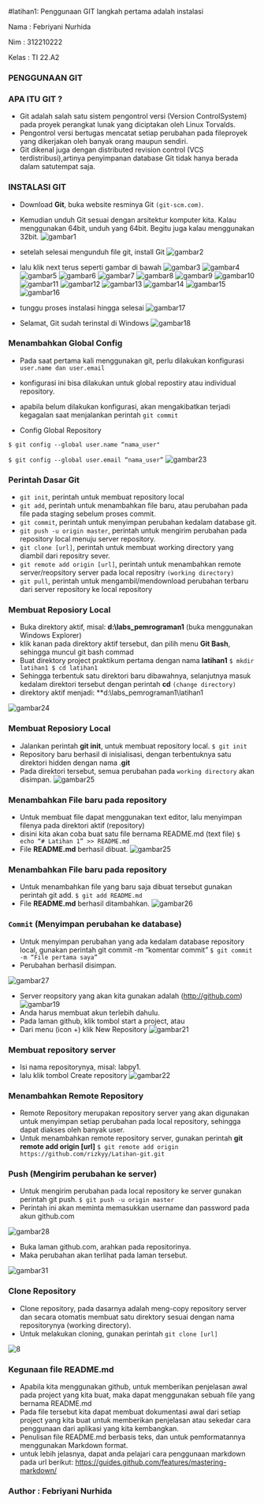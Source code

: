 #latihan1: Penggunaan GIT
langkah pertama adalah instalasi

Nama : Febriyani Nurhida

Nim : 312210222

Kelas : TI 22.A2

### PENGGUNAAN GIT 


### APA ITU GIT ?
* Git adalah salah satu sistem pengontrol versi (Version ControlSystem) pada proyek perangkat lunak yang diciptakan oleh Linux Torvalds.
* Pengontrol versi bertugas mencatat setiap perubahan pada fileproyek yang dikerjakan oleh banyak orang maupun sendiri.
* Git dikenal juga dengan distributed revision control (VCS terdistribusi),artinya penyimpanan database Git tidak hanya berada dalam satutempat saja.


### INSTALASI GIT
* Download **Git**, buka website resminya Git `(git-scm.com)`.
* Kemudian unduh Git sesuai dengan arsitektur komputer kita. Kalau menggunakan 64bit, unduh yang 64bit. Begitu juga kalau menggunakan 32bit.
![gambar1](ss/ss1.png)
* setelah selesai mengunduh file git, install Git
![gambar2](ss/ss2.png)

* lalu klik next terus seperti gambar di bawah
![gambar3](ss/ss3.png)
![gambar4](ss/ss4.png)
![gambar5](ss/ss5.png)
![gambar6](ss/ss6.png)
![gambar7](ss/ss7.png)
![gambar8](ss/ss8.png)
![gambar9](ss/ss9.png)
![gambar10](ss/ss10.png)
![gambar11](ss/ss11.png)
![gambar12](ss/ss12.png)
![gambar13](ss/ss13.png)
![gambar14](ss/ss14.png)
![gambar15](ss/ss15.png)
![gambar16](ss/ss16.png)
* tunggu proses instalasi hingga selesai
![gambar17](ss/ss17.png)

* Selamat, Git sudah terinstal di Windows
![gambar18](ss/ss18.png)

### Menambahkan Global Config
* Pada saat pertama kali menggunakan git, perlu dilakukan konfigurasi ``user.name dan user.email``
* konfigurasi ini bisa dilakukan untuk global repostiry atau individual repository.

* apabila belum dilakukan konfigurasi, akan mengakibatkan terjadi kegagalan saat menjalankan perintah `git commit`

* Config Global Repository

`$ git config --global user.name “nama_user"`

`$ git config --global user.email “nama_user”`
![gambar23](ss/ss23.png)

### Perintah Dasar Git

* `git init`, perintah untuk membuat repository local
* `git add`, perintah untuk menambahkan file baru, atau perubahan pada file pada staging sebelum proses commit.
* `git commit`, perintah untuk menyimpan perubahan kedalam database git.
* `git push -u origin master`, perintah untuk mengirim perubahan pada repository local menuju server repository.
* `git clone [url]`, perintah untuk membuat working directory yang diambil dari repositry sever.
* `git remote add origin [url]`, perintah untuk menambahkan remote server/reopsitory server pada local repositry ``(working directory)``
* `git pull`, perintah untuk mengambil/mendownload perubahan terbaru dari server repository ke local repository


### Membuat Reposiory Local

* Buka direktory aktif, misal: **d:\labs_pemrograman1** (buka menggunakan Windows Explorer)
* klik kanan pada direktory aktif tersebut, dan pilih menu **Git Bash**, sehingga muncul git bash commad
* Buat direktory project praktikum pertama dengan nama **latihan1**
``$ mkdir latihan1
$ cd latihan1``
* Sehingga terbentuk satu direktori baru dibawahnya, selanjutnya masuk kedalam direktori tersebut dengan perintah **cd** ``(change directory)``
* direktory aktif menjadi: **d:\labs_pemrograman1\latihan1

![gambar24](ss/ss24.png)

### Membuat Reposiory Local

* Jalankan perintah **git init**, untuk membuat repository local.
`$ git init`
* Repository baru berhasil di inisialisasi, dengan terbentuknya satu direktori hidden dengan nama .**git**
* Pada direktori tersebut, semua perubahan pada `working directory` akan disimpan.
![gambar25](ss/ss25.png)

### Menambahkan File baru pada repository

* Untuk membuat file dapat menggunakan text editor, lalu menyimpan filenya pada direktori aktif (repository)
* disini kita akan coba buat satu file bernama README.md (text file)
`$ echo “# Latihan 1” >> README.md`
* File **README.md** berhasil dibuat.
![gambar25](ss/ss25.png)


### Menambahkan File baru pada repository

* Untuk menambahkan file yang baru saja dibuat tersebut gunakan perintah git add.
`$ git add README.md`
* File **README.md** berhasil ditambahkan.
![gambar26](ss/ss26.png)

### `Commit` (Menyimpan perubahan ke database)

* Untuk menyimpan perubahan yang ada kedalam database repository local, gunakan perintah git commit -m “komentar commit”
`$ git commit -m “File pertama saya”`
* Perubahan berhasil disimpan.

![gambar27](ss/ss27.png)
* Server reopsitory yang akan kita gunakan adalah (http://github.com)
![gambar19](ss/ss19.png)
* Anda harus membuat akun terlebih dahulu.
* Pada laman github, klik tombol start a project, atau
* Dari menu (icon +) klik New Repository
![gambar21](ss/ss21.png)


### Membuat repository server

* Isi nama repositorynya, misal: labpy1.
* lalu klik tombol Create repository
![gambar22](ss/ss22.png)

### Menambahkan Remote Repository

* Remote Repository merupakan repository server yang akan digunakan untuk menyimpan setiap perubahan pada local repository, sehingga dapat diakses oleh banyak user.
* Untuk menambahkan remote repository server, gunakan perintah **git remote add origin [url]**
`$ git remote add origin https://github.com/rizkyy/Latihan-git.git`


### Push (Mengirim perubahan ke server)

* Untuk mengirim perubahan pada local repository ke server gunakan perintah git push.
`$ git push -u origin master`
* Perintah ini akan meminta memasukkan username dan password pada akun github.com

![gambar28](ss/ss28.png)
* Buka laman github.com, arahkan pada repositorinya.
* Maka perubahan akan terlihat pada laman tersebut.

![gambar31](ss/ss31.png)



### Clone Repository

* Clone repository, pada dasarnya adalah meng-copy repository server dan secara otomatis membuat satu direktory sesuai dengan nama repositorynya (working directory).
* Untuk melakukan cloning, gunakan perintah `git clone [url]`

![8](https://user-images.githubusercontent.com/73010098/96368959-31452300-1181-11eb-983c-f38ec11f48d5.png)
### Kegunaan file README.md

* Apabila kita menggunakan github, untuk memberikan penjelasan awal pada project yang kita buat, maka dapat menggunakan sebuah file yang bernama README.md
* Pada file tersebut kita dapat membuat dokumentasi awal dari setiap project yang kita buat untuk memberikan penjelasan atau sekedar cara penggunaan dari aplikasi yang kita kembangkan.
* Penulisan file README.md berbasis teks, dan untuk pemformatannya menggunakan Markdown format.
* untuk lebih jelasnya, dapat anda pelajari cara penggunaan markdown pada url berikut: https://guides.github.com/features/mastering-markdown/



### Author : Febriyani Nurhida